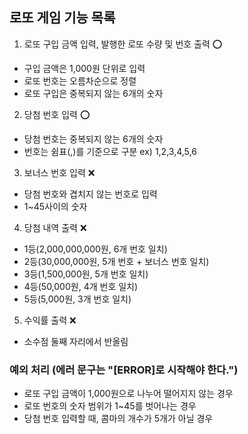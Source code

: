 ## 로또 게임 기능 목록

1. 로또 구입 금액 입력, 발행한 로또 수량 및 번호 출력 ⭕

- 구입 금액은 1,000원 단위로 입력
- 로또 번호는 오름차순으로 정렬
- 로또 구입은 중복되지 않는 6개의 숫자

2. 당첨 번호 입력 ⭕

- 당첨 번호는 중복되지 않는 6개의 숫자
- 번호는 쉼표(,)를 기준으로 구분 ex) 1,2,3,4,5,6

3. 보너스 번호 입력 ❌

- 당첨 번호와 겹치지 않는 번호로 입력
- 1~45사이의 숫자

4. 당첨 내역 출력 ❌

- 1등(2,000,000,000원, 6개 번호 일치)
- 2등(30,000,000원, 5개 번호 + 보너스 번호 일치)
- 3등(1,500,000원, 5개 번호 일치)
- 4등(50,000원, 4개 번호 일치)
- 5등(5,000원, 3개 번호 일치)

5. 수익률 출력 ❌

- 소수점 둘째 자리에서 반올림

### 예외 처리 (에러 문구는 "[ERROR]로 시작해야 한다.")

- 로또 구입 금액이 1,000원으로 나누어 떨어지지 않는 경우
- 로또 번호의 숫자 범위가 1~45를 벗어나는 경우
- 당첨 번호 입력할 때, 콤마의 개수가 5개가 아닐 경우
